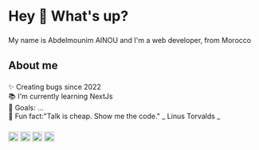 <h1 align="left">Hey 👋 What's up?</h1>

###

<p align="left">My name is Abdelmounim AINOU and I'm a  web developer, from Morocco</p>

###

<h2 align="left">About me</h2>

###

<p align="left">
✨ Creating bugs since 2022<br>
📚 I'm currently learning NextJs<br>
🎯 Goals: ...<br>
🎲 Fun fact:"Talk is cheap. Show me the code." _ Linus Torvalds _
</p>

###

<!-- <h2 align="left">I code with</h2> -->

###

<div align="left">
  <img src="https://cdn.jsdelivr.net/gh/devicons/devicon/icons/javascript/javascript-original.svg" height="20" alt="javascript logo"  />
  <img src="https://cdn.jsdelivr.net/gh/devicons/devicon/icons/typescript/typescript-original.svg" height="20" alt="typescript logo"  />
  <img src="https://cdn.jsdelivr.net/gh/devicons/devicon/icons/react/react-original.svg" height="20" alt="react logo"  />
  <img src="https://cdn.jsdelivr.net/gh/devicons/devicon/icons/nextjs/nextjs-original.svg" height="20" alt="nextjs logo"  />
</div>

###
